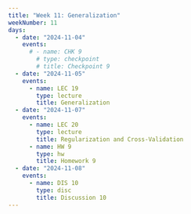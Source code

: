 ```yaml
---
title: "Week 11: Generalization"
weekNumber: 11
days:
  - date: "2024-11-04"
    events:
      # - name: CHK 9
        # type: checkpoint
        # title: Checkpoint 9
  - date: "2024-11-05"
    events:
      - name: LEC 19
        type: lecture
        title: Generalization
  - date: "2024-11-07"
    events:
      - name: LEC 20
        type: lecture
        title: Regularization and Cross-Validation
      - name: HW 9
        type: hw
        title: Homework 9
  - date: "2024-11-08"
    events:
      - name: DIS 10
        type: disc
        title: Discussion 10
---
```


